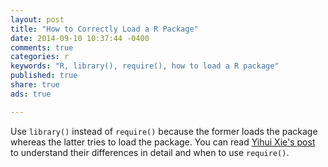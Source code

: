```yaml
---
layout: post
title: "How to Correctly Load a R Package"
date: 2014-09-10 10:37:44 -0400
comments: true
categories: r
keywords: "R, library(), require(), how to load a R package"
published: true
share: true
ads: true

---
```

Use `library()` instead of `require()` because the former loads the package whereas the latter tries to load the package. You can read [Yihui Xie's post](http://yihui.name/en/2014/07/library-vs-require/) to understand their differences in detail and when to use `require()`. 

